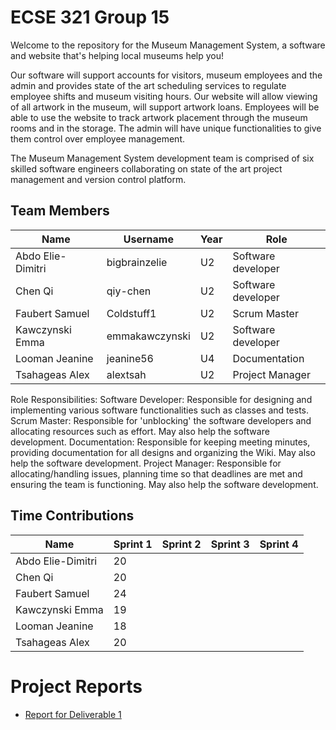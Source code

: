 # ECSE 321 Group 15 

Welcome to the repository for the Museum Management System, a software and website that's helping local museums help you! 

Our software will support accounts for visitors, museum employees and the admin and provides state of the art scheduling services to regulate employee shifts and museum visiting hours. Our website will allow viewing of all artwork in the museum, will support artwork loans. Employees will be able to use the website to track artwork placement through the museum rooms and in the storage. The admin will have unique functionalities to give them control over employee management.

The Museum Management System development team is comprised of six skilled software engineers collaborating on state of the art project management and version control platform.

## Team Members 
| Name | Username | Year | Role |
| ------------- | --- | --- | --- |
| Abdo Elie-Dimitri | bigbrainzelie | U2 | Software developer |
| Chen Qi  | qiy-chen  | U2 | Software developer |
| Faubert Samuel  | Coldstuff1 | U2 | Scrum Master |
| Kawczynski Emma  | emmakawczynski | U2 | Software developer |
| Looman Jeanine  | jeanine56 | U4 | Documentation |
| Tsahageas Alex  | alextsah | U2 | Project Manager |

Role Responsibilities:
Software Developer: Responsible for designing and implementing various software functionalities such as classes and tests.
Scrum Master: Responsible for 'unblocking' the software developers and allocating resources such as effort. May also help the software development.
Documentation: Responsible for keeping meeting minutes, providing documentation for all designs and organizing the Wiki. May also help the software development.
Project Manager: Responsible for allocating/handling issues, planning time so that deadlines are met and ensuring the team is functioning. May also help the software development.

## Time Contributions
| Name  | Sprint 1 | Sprint 2 | Sprint 3 | Sprint 4 |
| ------------- | --- | --- | --- | --- |
| Abdo Elie-Dimitri  | 20 |  |  |  |
| Chen Qi  | 20 |  |  |  |
| Faubert Samuel  | 24 |  |  |  |
| Kawczynski Emma  | 19 |  |  |  |
| Looman Jeanine  | 18 |  |  |  |
| Tsahageas Alex | 20 |  |  |  |

# Project Reports

- [Report for Deliverable 1](https://github.com/McGill-ECSE321-Fall2022/project-group-15/wiki/Deliverable-1-Report)
